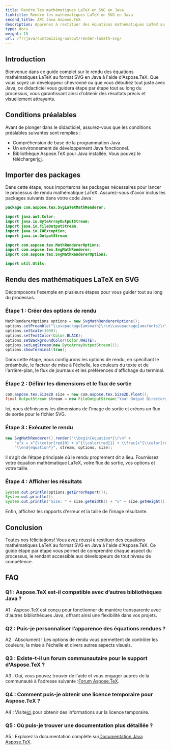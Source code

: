```yaml
---
title: Rendre les mathématiques LaTeX en SVG en Java
linktitle: Rendre les mathématiques LaTeX en SVG en Java
second_title: API Java Aspose.TeX
description: Apprenez à restituer des équations mathématiques LaTeX au format SVG en Java à l'aide d'Aspose.TeX. Suivez notre guide étape par étape pour des résultats précis et visuellement attrayants.
type: docs
weight: 15
url: /fr/java/customizing-output/render-lamath-svg/
---
```

## Introduction

Bienvenue dans ce guide complet sur le rendu des équations mathématiques LaTeX au format SVG en Java à l'aide d'Aspose.TeX. Que vous soyez un développeur chevronné ou que vous débutiez tout juste avec Java, ce didacticiel vous guidera étape par étape tout au long du processus, vous garantissant ainsi d'obtenir des résultats précis et visuellement attrayants. 

## Conditions préalables

Avant de plonger dans le didacticiel, assurez-vous que les conditions préalables suivantes sont remplies :

- Compréhension de base de la programmation Java.
- Un environnement de développement Java fonctionnel.
-  Bibliothèque Aspose.TeX pour Java installée. Vous pouvez le télécharger[ici](https://releases.aspose.com/tex/java/).

## Importer des packages

Dans cette étape, nous importerons les packages nécessaires pour lancer le processus de rendu mathématique LaTeX. Assurez-vous d'avoir inclus les packages suivants dans votre code Java :

```java
package com.aspose.tex.SvgLaTeXMathRenderer;

import java.awt.Color;
import java.io.ByteArrayOutputStream;
import java.io.FileOutputStream;
import java.io.IOException;
import java.io.OutputStream;

import com.aspose.tex.MathRendererOptions;
import com.aspose.tex.SvgMathRenderer;
import com.aspose.tex.SvgMathRendererOptions;

import util.Utils;
```

## Rendu des mathématiques LaTeX en SVG

Décomposons l'exemple en plusieurs étapes pour vous guider tout au long du processus.

### Étape 1 : Créer des options de rendu

```java
MathRendererOptions options = new SvgMathRendererOptions();
options.setPreamble("\\usepackage{amsmath}\r\n\\usepackage{amsfonts}\r\n\\usepackage{amssymb}\r\n\\usepackage{color}");
options.setScale(3000);
options.setTextColor(Color.BLACK);
options.setBackgroundColor(Color.WHITE);
options.setLogStream(new ByteArrayOutputStream());
options.showTerminal(true);
```

Dans cette étape, nous configurons les options de rendu, en spécifiant le préambule, le facteur de mise à l'échelle, les couleurs du texte et de l'arrière-plan, le flux de journaux et les préférences d'affichage du terminal.

### Étape 2 : Définir les dimensions et le flux de sortie

```java
com.aspose.tex.Size2D size = new com.aspose.tex.Size2D.Float();
final OutputStream stream = new FileOutputStream("Your Output Directory" + "math-formula.svg");
```

Ici, nous définissons les dimensions de l'image de sortie et créons un flux de sortie pour le fichier SVG.

### Étape 3 : Exécuter le rendu

```java
new SvgMathRenderer().render("\\begin{equation*}\r\n" +
    "e^x = x^{\\color{red}0} + x^{\\color{red}1} + \\frac{x^{\\color{red}2}}{2} + \\frac{x^{\\color{red}3}}{6} + \\cdots = \\sum_{n\\geq 0} \\frac{x^{\\color{red}n}}{n!}\r\n" +
    "\\end{equation*}", stream, options, size);
```

Il s’agit de l’étape principale où le rendu proprement dit a lieu. Fournissez votre équation mathématique LaTeX, votre flux de sortie, vos options et votre taille.

### Étape 4 : Afficher les résultats

```java
System.out.println(options.getErrorReport());
System.out.println();
System.out.println("Size: " + size.getWidth() + "x" + size.getHeight());
```

Enfin, affichez les rapports d'erreur et la taille de l'image résultante.

## Conclusion

Toutes nos félicitations! Vous avez réussi à restituer des équations mathématiques LaTeX au format SVG en Java à l'aide d'Aspose.TeX. Ce guide étape par étape vous permet de comprendre chaque aspect du processus, le rendant accessible aux développeurs de tout niveau de compétence.

## FAQ

### Q1 : Aspose.TeX est-il compatible avec d’autres bibliothèques Java ?

A1 : Aspose.TeX est conçu pour fonctionner de manière transparente avec d'autres bibliothèques Java, offrant ainsi une flexibilité dans vos projets.

### Q2 : Puis-je personnaliser l’apparence des équations rendues ?

A2 : Absolument ! Les options de rendu vous permettent de contrôler les couleurs, la mise à l'échelle et divers autres aspects visuels.

### Q3 : Existe-t-il un forum communautaire pour le support d'Aspose.TeX ?

 A3 : Oui, vous pouvez trouver de l'aide et vous engager auprès de la communauté à l'adresse suivante :[Forum Aspose.TeX](https://forum.aspose.com/c/tex/47).

### Q4 : Comment puis-je obtenir une licence temporaire pour Aspose.TeX ?

 A4 : Visite[ici](https://purchase.aspose.com/temporary-license/) pour obtenir des informations sur la licence temporaire.

### Q5 : Où puis-je trouver une documentation plus détaillée ?

 A5 : Explorez la documentation complète sur[Documentation Java Aspose.TeX](https://reference.aspose.com/tex/java/).